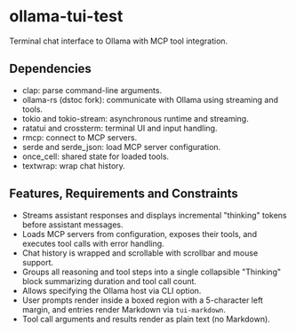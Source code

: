 # ollama-tui-test
Terminal chat interface to Ollama with MCP tool integration.

## Dependencies
- clap: parse command-line arguments.
- ollama-rs (dstoc fork): communicate with Ollama using streaming and tools.
- tokio and tokio-stream: asynchronous runtime and streaming.
- ratatui and crossterm: terminal UI and input handling.
- rmcp: connect to MCP servers.
- serde and serde_json: load MCP server configuration.
- once_cell: shared state for loaded tools.
- textwrap: wrap chat history.

## Features, Requirements and Constraints
- Streams assistant responses and displays incremental "thinking" tokens before assistant messages.
- Loads MCP servers from configuration, exposes their tools, and executes tool calls with error handling.
- Chat history is wrapped and scrollable with scrollbar and mouse support.
- Groups all reasoning and tool steps into a single collapsible "Thinking" block summarizing duration and tool call count.
- Allows specifying the Ollama host via CLI option.
- User prompts render inside a boxed region with a 5-character left margin, and entries render Markdown via `tui-markdown`.
- Tool call arguments and results render as plain text (no Markdown).
